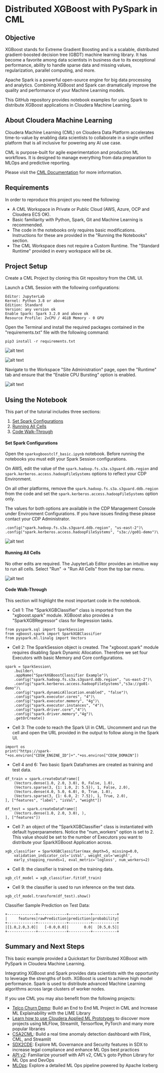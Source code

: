 # Distributed XGBoost with PySpark in CML

## Objective

XGBoost stands for Extreme Gradient Boosting and is a scalable, distributed gradient-boosted decision tree (GBDT) machine learning library. It has become a favorite among data scientists in business due to its exceptional performance, ability to handle sparse data and missing values, regularization, parallel computing, and more.

Apache Spark is a powerful open-source engine for big data processing and analytics. Combining XGBoost and Spark can dramatically improve the quality and performance of your Machine Learning models.

This GitHub repository provides notebook examples for using Spark to distribute XGBoost applications in Cloudera Machine Learning.

## About Cloudera Machine Learning

Cloudera Machine Learning (CML) on Cloudera Data Platform accelerates time-to-value by enabling data scientists to collaborate in a single unified platform that is all inclusive for powering any AI use case.

CML is purpose-built for agile experimentation and production ML workflows. It is designed to manage everything from data preparation to MLOps and predictive reporting.

Please visit the [CML Documentation](https://docs.cloudera.com/machine-learning/cloud/product/topics/ml-product-overview.html) for more information.

## Requirements

In order to reproduce this project you need the following:

* A CML Workspace in Private or Public Cloud (AWS, Azure, OCP and Cloudera ECS OK).
* Basic familiarity with Python, Spark, Git and Machine Learning is recommended.
* The code in the notebooks only requires basic modifications. Instructions for these are provided in the "Running the Notebooks" section.
* The CML Workspace does not require a Custom Runtime. The "Standard Runtime" provided in every workspace will be ok.

## Project Setup

Create a CML Project by cloning this Git repository from the CML UI.

Launch a CML Session with the following configurations:

```
Editor: JupyterLab
Kernel: Python 3.8 or above
Edition: Standard
Version: any version ok
Enable Spark: Spark 3.2.0 and above ok
Resource Profile: 2vCPU / 4GiB Memory - 0 GPU
```

Open the Terminal and install the required packages contained in the "requirements.txt" file with the following command:

```
pip3 install -r requirements.txt
```

![alt text](img/cml_terminal.png)

![alt text](img/cml_terminal_2.png)

Navigate to the Workspace "Site Administration" page, open the "Runtime" tab and ensure that the "Enable CPU Bursting" option is enabled.

![alt text](img/site_admin.png)

## Using the Notebook

This part of the tutorial includes three sections:

1. [Set Spark Configurations](https://github.com/pdefusco/Distributed_XGBoost_with_PySpark_CML#set-spark-configurations)
2. [Running All Cells](https://github.com/pdefusco/Distributed_XGBoost_with_PySpark_CML#running-all-cells)
3. [Code Walk-Through](https://github.com/pdefusco/Distributed_XGBoost_with_PySpark_CML#code-walk-through)

#### Set Spark Configurations

Open the ```sparkxgboostclf_basic.ipynb``` notebook. Before running the notebooks you must edit your Spark Session configurations.

On AWS, edit the value of the ```spark.hadoop.fs.s3a.s3guard.ddb.region``` and ```spark.kerberos.access.hadoopFileSystems``` options to reflect your CDP Environment.

On all other platforms, remove the ```spark.hadoop.fs.s3a.s3guard.ddb.region``` from the code and set the ```spark.kerberos.access.hadoopFileSystems``` option only.

The values for both options are available in the CDP Management Console under Environment Configurations. If you have issues finding these please contact your CDP Administrator.   

```
.config("spark.hadoop.fs.s3a.s3guard.ddb.region", "us-east-2")\
.config("spark.kerberos.access.hadoopFileSystems", "s3a://go01-demo")\
```

![alt text](img/notebook_2.png)

#### Running All Cells

No other edits are required. The JupyterLab Editor provides an intuitive way to run all cells. Select "Run" -> "Run All Cells" from the top bar menu.

![alt text](img/notebook_1.png)

#### Code Walk-Through

This section will highlight the most important code in the notebook.

* Cell 1: The "SparkXGBClassifier" class is imported from the "xgboost.spark" module. XGBoost also provides a "SparkXGBRegressor" class for Regression tasks.

```
from pyspark.sql import SparkSession
from xgboost.spark import SparkXGBClassifier
from pyspark.ml.linalg import Vectors
```

* Cell 2: The SparkSession object is created. The "xgboost.spark" module requires disabling Spark Dynamic Allocation. Therefore we set four Executors with basic Memory and Core configurations.

```
spark = SparkSession\
    .builder\
    .appName("SparkXGBoostClassifier Example")\
    .config("spark.hadoop.fs.s3a.s3guard.ddb.region", "us-east-2")\
    .config("spark.kerberos.access.hadoopFileSystems","s3a://go01-demo")\
    .config("spark.dynamicAllocation.enabled", "false")\
    .config("spark.executor.cores", "4")\
    .config("spark.executor.memory", "4g")\
    .config("spark.executor.instances", "4")\
    .config("spark.driver.core","4")\
    .config("spark.driver.memory","4g")\
    .getOrCreate()
```

* Cell 3: The code to reach the Spark UI in CML. Uncomment and run the cell and open the URL provided in the output to follow along in the Spark UI.

```
import os
print("https://spark-"+os.environ["CDSW_ENGINE_ID"]+"."+os.environ["CDSW_DOMAIN"])
```

* Cell 4 and 6: Two basic Spark Dataframes are created as training and test data.

```
df_train = spark.createDataFrame([
    (Vectors.dense(1.0, 2.0, 3.0), 0, False, 1.0),
    (Vectors.sparse(3, {1: 1.0, 2: 5.5}), 1, False, 2.0),
    (Vectors.dense(4.0, 5.0, 6.0), 0, True, 1.0),
    (Vectors.sparse(3, {1: 6.0, 2: 7.5}), 1, True, 2.0),
], ["features", "label", "isVal", "weight"])

df_test = spark.createDataFrame([
    (Vectors.dense(1.0, 2.0, 3.0), ),
], ["features"])
```

* Cell 7: an object of the "SparkXGBClassifier" class is instantiated with default hyperparameters. Notice the "num_workers" option is set to 2. This value should be set to the number of Executors you want to distribute your SparkXGBoost Application across.

```
xgb_classifier = SparkXGBClassifier(max_depth=5, missing=0.0,
    validation_indicator_col='isVal', weight_col='weight',
    early_stopping_rounds=1, eval_metric='logloss', num_workers=2)
```

* Cell 8: the classifier is trained on the training data.

```
xgb_clf_model = xgb_classifier.fit(df_train)
```

* Cell 9: the classifier is used to run inference on the test data.

```
xgb_clf_model.transform(df_test).show()
```

Classifier Sample Prediction on Test Data:

```
+-------------+-------------+----------+-----------+
|     features|rawPrediction|prediction|probability|
+-------------+-------------+----------+-----------+
|[1.0,2.0,3.0]|   [-0.0,0.0]|       0.0|  [0.5,0.5]|
+-------------+-------------+----------+-----------+
```

## Summary and Next Steps

This basic example provided a Quickstart for Distributed XGBoost with PySpark in Cloudera Machine Learning.

Integrating XGBoost and Spark provides data scientists with the opportunity to leverage the strengths of both. XGBoost is used to achieve high model performance. Spark is used to distribute advanced Machine Learning algorithms across large clusters of worker nodes.

If you use CML you may also benefit from the following projects:

* [Telco Churn Demo](https://github.com/pdefusco/CML_AMP_Churn_Prediction): Build an End to End ML Project in CML and Increase ML Explainability with the LIME Library
* [Learn how to use Cloudera Applied ML Prototypes](https://docs.cloudera.com/machine-learning/cloud/applied-ml-prototypes/topics/ml-amps-overview.html) to discover more projects using MLFlow, Streamlit, Tensorflow, PyTorch and many more popular libraries
* [CSA2CML](https://github.com/pdefusco/CSA2CML): Build a real time anomaly detection dashboard with Flink, CML, and Streamlit
* [SDX2CDE](https://github.com/pdefusco/SDX2CDE): Explore ML Governance and Security features in SDX to increase legal compliance and enhance ML Ops best practices
* [API v2](https://github.com/pdefusco/CML_AMP_APIv2): Familiarize yourself with API v2, CML's goto Python Library for ML Ops and DevOps
* [MLOps](https://github.com/pdefusco/MLOps): Explore a detailed ML Ops pipeline powered by Apache Iceberg
